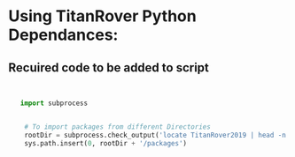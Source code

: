# Using TitanRover Python Dependances:

## Recuired code to be added to script

```python


   import subprocess


    # To import packages from different Directories
    rootDir = subprocess.check_output('locate TitanRover2019 | head -n 1', shell=True).strip()
    sys.path.insert(0, rootDir + '/packages')


```

